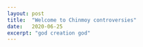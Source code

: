 ```yaml
---
layout: post
title:  "Welcome to Chinmoy controversies"
date:   2020-06-25
excerpt: "god creation god"
---
```

